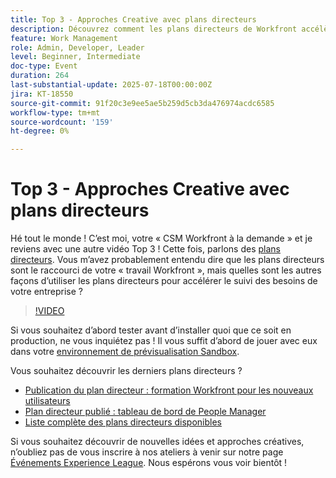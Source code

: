 ```yaml
---
title: Top 3 - Approches Creative avec plans directeurs
description: Découvrez comment les plans directeurs de Workfront accélèrent la configuration, avec de nouveaux modèles, tableaux de bord et conseils de test de sandbox.
feature: Work Management
role: Admin, Developer, Leader
level: Beginner, Intermediate
doc-type: Event
duration: 264
last-substantial-update: 2025-07-18T00:00:00Z
jira: KT-18550
source-git-commit: 91f20c3e9ee5ae5b259d5cb3da476974acdc6585
workflow-type: tm+mt
source-wordcount: '159'
ht-degree: 0%

---
```



# Top 3 - Approches Creative avec plans directeurs

Hé tout le monde ! C’est moi, votre « CSM Workfront à la demande » et je reviens avec une autre vidéo Top 3 !  Cette fois, parlons des [plans directeurs](https://experienceleague.adobe.com/fr/docs/workfront/using/administration-and-setup/blueprints/blueprints-overview). Vous m’avez probablement entendu dire que les plans directeurs sont le raccourci de votre « travail Workfront », mais quelles sont les autres façons d’utiliser les plans directeurs pour accélérer le suivi des besoins de votre entreprise ?

>[!VIDEO](https://video.tv.adobe.com/v/3465312/?learn=on&enablevpops&captions=fre_fr)

Si vous souhaitez d’abord tester avant d’installer quoi que ce soit en production, ne vous inquiétez pas !  Il vous suffit d’abord de jouer avec eux dans votre [environnement de prévisualisation Sandbox](https://experienceleague.adobe.com/fr/docs/workfront/using/administration-and-setup/set-up-wf/testing-environments/wf-preview-sandbox-environment).

Vous souhaitez découvrir les derniers plans directeurs ?

* [Publication du plan directeur : formation Workfront pour les nouveaux utilisateurs](https://experienceleaguecommunities.adobe.com/t5/workfront-blogs/blueprint-released-workfront-training-for-new-users/ba-p/739734?profile.language=fr)
* [Plan directeur publié : tableau de bord de People Manager](https://experienceleaguecommunities.adobe.com/t5/workfront-discussions/blueprint-released-people-manager-dashboard/m-p/687545?profile.language=fr#M3247)
* [Liste complète des plans directeurs disponibles](https://experienceleague.adobe.com/fr/docs/workfront/using/administration-and-setup/blueprints/list-of-available-blueprints)

Si vous souhaitez découvrir de nouvelles idées et approches créatives, n’oubliez pas de vous inscrire à nos ateliers à venir sur notre page [Événements Experience League](https://experienceleague.adobe.com/fr/events?filters=Workfront). Nous espérons vous voir bientôt !
